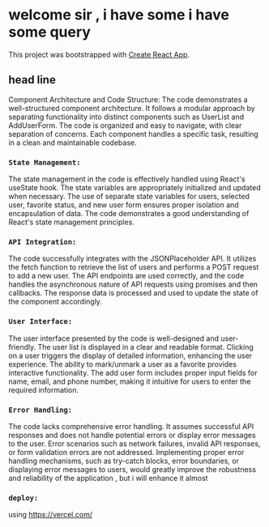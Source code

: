 # welcome sir , i have some i have some query

This project was bootstrapped with [Create React App](https://github.com/facebook/create-react-app).

## head line 

Component Architecture and Code Structure:
The code demonstrates a well-structured component architecture. It follows a modular approach by separating functionality into distinct components such as UserList and AddUserForm. The code is organized and easy to navigate, with clear separation of concerns. Each component handles a specific task, resulting in a clean and maintainable codebase.

### `State Management:`

The state management in the code is effectively handled using React's useState hook. The state variables are appropriately initialized and updated when necessary. The use of separate state variables for users, selected user, favorite status, and new user form ensures proper isolation and encapsulation of data. The code demonstrates a good understanding of React's state management principles.

### `API Integration:`

The code successfully integrates with the JSONPlaceholder API. It utilizes the fetch function to retrieve the list of users and performs a POST request to add a new user. The API endpoints are used correctly, and the code handles the asynchronous nature of API requests using promises and then callbacks. The response data is processed and used to update the state of the component accordingly.

### `User Interface:`

The user interface presented by the code is well-designed and user-friendly. The user list is displayed in a clear and readable format. Clicking on a user triggers the display of detailed information, enhancing the user experience. The ability to mark/unmark a user as a favorite provides interactive functionality. The add user form includes proper input fields for name, email, and phone number, making it intuitive for users to enter the required information.

### `Error Handling:`

The code lacks comprehensive error handling. It assumes successful API responses and does not handle potential errors or display error messages to the user. Error scenarios such as network failures, invalid API responses, or form validation errors are not addressed. Implementing proper error handling mechanisms, such as try-catch blocks, error boundaries, or displaying error messages to users, would greatly improve the robustness and reliability of the application , but i will enhance it almost

### `deploy:`

using https://vercel.com/


